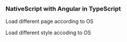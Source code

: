 ### NativeScript with Angular in TypeScript


Load different page according to OS

Load different style accoding to OS
